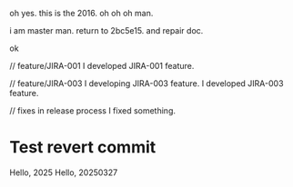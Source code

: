 oh yes.
this is the 2016.
oh oh oh man.

i am master man.
return to 2bc5e15. and repair doc.

ok

// feature/JIRA-001
I developed JIRA-001 feature.

// feature/JIRA-003
I developing JIRA-003 feature.
I developed JIRA-003 feature.

// fixes in release process
I fixed something.

# Test revert commit

Hello, 2025
Hello, 20250327
